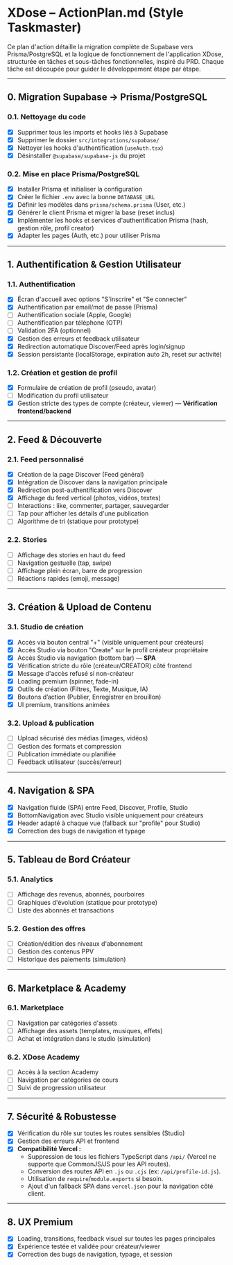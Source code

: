 # XDose – ActionPlan.md (Style Taskmaster)

Ce plan d'action détaille la migration complète de Supabase vers Prisma/PostgreSQL et la logique de fonctionnement de l'application XDose, structurée en tâches et sous-tâches fonctionnelles, inspiré du PRD. Chaque tâche est découpée pour guider le développement étape par étape.

---

## 0. Migration Supabase → Prisma/PostgreSQL

### 0.1. Nettoyage du code
- [x] Supprimer tous les imports et hooks liés à Supabase
- [x] Supprimer le dossier `src/integrations/supabase/`
- [x] Nettoyer les hooks d'authentification (`useAuth.tsx`)
- [x] Désinstaller `@supabase/supabase-js` du projet

### 0.2. Mise en place Prisma/PostgreSQL
- [x] Installer Prisma et initialiser la configuration
- [x] Créer le fichier `.env` avec la bonne `DATABASE_URL`
- [x] Définir les modèles dans `prisma/schema.prisma` (User, etc.)
- [x] Générer le client Prisma et migrer la base (reset inclus)
- [x] Implémenter les hooks et services d'authentification Prisma (hash, gestion rôle, profil creator)
- [x] Adapter les pages (Auth, etc.) pour utiliser Prisma

---

## 1. Authentification & Gestion Utilisateur

### 1.1. Authentification
- [x] Écran d'accueil avec options "S'inscrire" et "Se connecter"
- [x] Authentification par email/mot de passe (Prisma)
- [ ] Authentification sociale (Apple, Google)
- [ ] Authentification par téléphone (OTP)
- [ ] Validation 2FA (optionnel)
- [x] Gestion des erreurs et feedback utilisateur
- [x] Redirection automatique Discover/Feed après login/signup
- [x] Session persistante (localStorage, expiration auto 2h, reset sur activité)

### 1.2. Création et gestion de profil
- [x] Formulaire de création de profil (pseudo, avatar)
- [ ] Modification du profil utilisateur
- [x] Gestion stricte des types de compte (créateur, viewer) — **Vérification frontend/backend**

---

## 2. Feed & Découverte

### 2.1. Feed personnalisé
- [x] Création de la page Discover (Feed général)
- [x] Intégration de Discover dans la navigation principale
- [x] Redirection post-authentification vers Discover
- [x] Affichage du feed vertical (photos, vidéos, textes)
- [ ] Interactions : like, commenter, partager, sauvegarder
- [ ] Tap pour afficher les détails d'une publication
- [ ] Algorithme de tri (statique pour prototype)

### 2.2. Stories
- [ ] Affichage des stories en haut du feed
- [ ] Navigation gestuelle (tap, swipe)
- [ ] Affichage plein écran, barre de progression
- [ ] Réactions rapides (emoji, message)

---

## 3. Création & Upload de Contenu

### 3.1. Studio de création
- [x] Accès via bouton central "+" (visible uniquement pour créateurs)
- [x] Accès Studio via bouton "Create" sur le profil créateur propriétaire
- [x] Accès Studio via navigation (bottom bar) — **SPA**
- [x] Vérification stricte du rôle (créateur/CREATOR) côté frontend
- [x] Message d'accès refusé si non-créateur
- [x] Loading premium (spinner, fade-in)
- [x] Outils de création (Filtres, Texte, Musique, IA)
- [x] Boutons d’action (Publier, Enregistrer en brouillon)
- [x] UI premium, transitions animées

### 3.2. Upload & publication
- [ ] Upload sécurisé des médias (images, vidéos)
- [ ] Gestion des formats et compression
- [ ] Publication immédiate ou planifiée
- [ ] Feedback utilisateur (succès/erreur)

---

## 4. Navigation & SPA
- [x] Navigation fluide (SPA) entre Feed, Discover, Profile, Studio
- [x] BottomNavigation avec Studio visible uniquement pour créateurs
- [x] Header adapté à chaque vue (fallback sur "profile" pour Studio)
- [x] Correction des bugs de navigation et typage

---

## 5. Tableau de Bord Créateur

### 5.1. Analytics
- [ ] Affichage des revenus, abonnés, pourboires
- [ ] Graphiques d'évolution (statique pour prototype)
- [ ] Liste des abonnés et transactions

### 5.2. Gestion des offres
- [ ] Création/édition des niveaux d'abonnement
- [ ] Gestion des contenus PPV
- [ ] Historique des paiements (simulation)

---

## 6. Marketplace & Academy

### 6.1. Marketplace
- [ ] Navigation par catégories d'assets
- [ ] Affichage des assets (templates, musiques, effets)
- [ ] Achat et intégration dans le studio (simulation)

### 6.2. XDose Academy
- [ ] Accès à la section Academy
- [ ] Navigation par catégories de cours
- [ ] Suivi de progression utilisateur

---

## 7. Sécurité & Robustesse
- [x] Vérification du rôle sur toutes les routes sensibles (Studio)
- [x] Gestion des erreurs API et frontend
- [x] **Compatibilité Vercel :**
    - Suppression de tous les fichiers TypeScript dans `/api/` (Vercel ne supporte que CommonJS/JS pour les API routes).
    - Conversion des routes API en `.js` ou `.cjs` (ex: `/api/profile-id.js`).
    - Utilisation de `require`/`module.exports` si besoin.
    - Ajout d'un fallback SPA dans `vercel.json` pour la navigation côté client.

---

## 8. UX Premium
- [x] Loading, transitions, feedback visuel sur toutes les pages principales
- [x] Expérience testée et validée pour créateur/viewer
- [x] Correction des bugs de navigation, typage, et session

